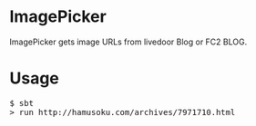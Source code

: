 ImagePicker
===========

ImagePicker gets image URLs from livedoor Blog or FC2 BLOG.


Usage
=====

<pre>
$ sbt
> run http://hamusoku.com/archives/7971710.html
</pre>
